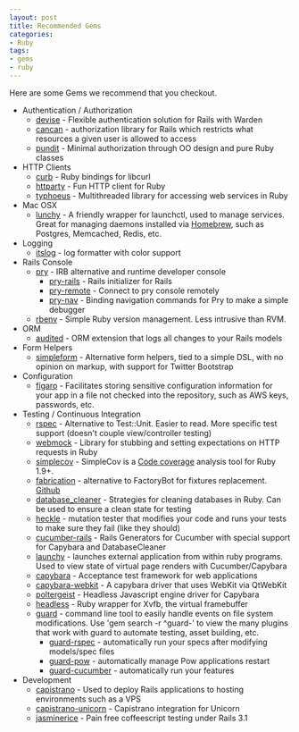 ```yaml
---
layout: post
title: Recommended Gems
categories:
- Ruby
tags:
- gems
- ruby
---
```


Here are some Gems we recommend that you checkout.

* Authentication / Authorization
  * [devise](https://github.com/plataformatec/devise) - Flexible authentication
    solution for Rails with Warden
  * [cancan](https://github.com/ryanb/cancan) - authorization library for Rails
    which restricts what resources a given user is allowed to access
  * [pundit](https://github.com/elabs/pundit) - Minimal authorization through OO
    design and pure Ruby classes
* HTTP Clients
  * [curb](https://github.com/taf2/curb) - Ruby bindings for libcurl
  * [httparty](https://github.com/jnunemaker/httparty) - Fun HTTP client for Ruby
  * [typhoeus](https://github.com/dbalatero/typhoeus) - Multithreaded library
    for accessing web services in Ruby
* Mac OSX
  * [lunchy](https://github.com/eddiezane/lunchy) - A friendly wrapper for
    launchctl, used to manage services. Great for managing daemons installed via
    [Homebrew](http://brew.sh/), such as Postgres, Memcached, Redis, etc.
* Logging
  * [itslog](https://github.com/johnnytommy/itslog) - log formatter with color
    support
* Rails Console
  * [pry](https://github.com/pry/pry) - IRB alternative and runtime developer
    console
    * [pry-rails](https://github.com/rweng/pry-rails) - Rails initializer for
      Rails
    * [pry-remote](https://github.com/Mon-Ouie/pry-remote) - Connect to pry
      console remotely
    * [pry-nav](https://github.com/nixme/pry-nav) - Binding navigation commands
      for Pry to make a simple debugger
  * [rbenv](https://github.com/sstephenson/rbenv) - Simple Ruby version
    management. Less intrusive than RVM.
* ORM
  * [audited](https://github.com/collectiveidea/audited) - ORM extension that
    logs all changes to your Rails models
* Form Helpers
  * [simpleform](ttps://github.com/plataformatec/simple_form) - Alternative form
    helpers, tied to a simple DSL, with no opinion on markup, with support for
    Twitter Bootstrap
* Configuration
  * [figaro](https://github.com/laserlemon/figaro) - Facilitates storing
    sensitive configuration information for your app in a file not checked into
    the repository, such as AWS keys, passwords, etc.
* Testing / Continuous Integration
  * [rspec](http://rspec.info/) - Alternative to Test::Unit. Easier to read.
    More specific test support (doesn't couple view/controller testing)
  * [webmock](https://github.com/bblimke/webmock) - Library for stubbing and
    setting expectations on HTTP requests in Ruby
  * [simplecov](https://github.com/colszowka/simplecov) - SimpleCov is a
    [Code coverage](http://en.wikipedia.org/wiki/Code_coverage) analysis tool
    for Ruby 1.9+.
  * [fabrication](http://www.fabricationgem.org/) - alternative to FactoryBot
    for fixtures replacement. [Github](https://github.com/paulelliott/fabrication)
  * [database_cleaner](https://github.com/bmabey/database_cleaner) - Strategies
    for cleaning databases in Ruby. Can be used to ensure a clean state for
    testing
  * [heckle](https://github.com/seattlerb/heckle) - mutation tester that
    modifies your code and runs your tests to make sure they fail (like they
    should)
  * [cucumber-rails](https://github.com/cucumber/cucumber-rails) - Rails
    Generators for Cucumber with special support for Capybara and
    DatabaseCleaner
  * [launchy](https://github.com/copiousfreetime/launchy) - launches external
    application from within ruby programs. Used to view state of virtual page
    renders with Cucumber/Capybara
  * [capybara](https://github.com/jnicklas/capybara) - Acceptance test framework
    for web applications
  * [capybara-webkit](https://github.com/thoughtbot/capybara-webkit) - A
    capybara driver that uses WebKit via QtWebKit
  * [poltergeist](https://github.com/jonleighton/poltergeist) - Headless
    Javascript engine driver for Capybara
  * [headless](https://github.com/leonid-shevtsov/headless) - Ruby wrapper for
    Xvfb, the virtual framebuffer
  * [guard](https://github.com/guard/guard) - command line tool to easily handle
    events on file system modifications. Use 'gem search -r ^guard-' to view the
    many plugins that work with guard to automate testing, asset building, etc.
    * [guard-rspec](https://github.com/guard/guard-rspec) - automatically run
      your specs after modifying models/spec files
    * [guard-pow](https://github.com/guard/guard-pow) - automatically manage Pow
      applications restart
    * [guard-cucumber](https://github.com/guard/guard-cucumber) - automatically
      run your features
* Development
  * [capistrano](https://github.com/capistrano/capistrano) - Used to deploy
    Rails applications to hosting environments such as a VPS
  * [capistrano-unicorn](https://github.com/sosedoff/capistrano-unicorn) -
    Capistrano integration for Unicorn
  * [jasminerice](https://github.com/bradphelan/jasminerice) - Pain free
    coffeescript testing under Rails 3.1
